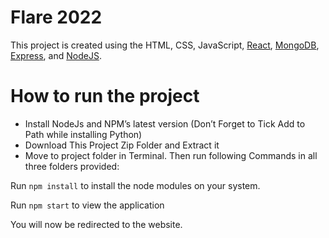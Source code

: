 # Flare 2022
This project is created using the HTML, CSS, JavaScript, [React](https://reactjs.org/), [MongoDB](https://www.mongodb.com/), [Express](https://expressjs.com/), and [NodeJS](https://nodejs.org/en/).

# How to run the project

- Install NodeJs and NPM’s latest version (Don’t Forget to Tick Add to Path while installing Python)
- Download This Project Zip Folder and Extract it
- Move to project folder in Terminal. Then run following Commands in all three folders provided:

Run `npm install` to install the node modules on your system.

Run `npm start` to view the application

You will now be redirected to the website.
